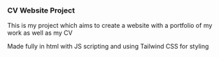 ### CV Website Project

This is my project which aims to create a website with a portfolio of my work as well as my CV

Made fully in html with JS scripting and using Tailwind CSS for styling